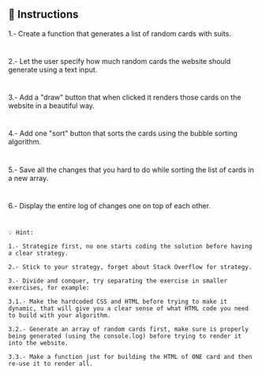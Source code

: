 ## 📝 Instructions  

1.- Create a function that generates a list of random cards with suits.
#
2.- Let the user specify how much random cards the website should generate using a text input.
#
3.- Add a "draw" button that when clicked it renders those cards on the website in a beautiful way.
#
4.- Add one "sort" button that sorts the cards using the bubble sorting algorithm.
#
5.- Save all the changes that you hard to do while sorting the list of cards in a new array.
#
6.- Display the entire log of changes one on top of each other.


#
```
💡 Hint: 

1.- Strategize first, no one starts coding the solution before having a clear strategy.

2.- Stick to your strategy, forget about Stack Overflow for strategy.

3.- Divide and conquer, try separating the exercise in smaller exercises, for example:

3.1.- Make the hardcoded CSS and HTML before trying to make it dynamic, that will give you a clear sense of what HTML code you need to build with your algorithm.

3.2.- Generate an array of random cards first, make sure is properly being generated (using the console.log) before trying to render it into the website.

3.3.- Make a function just for building the HTML of ONE card and then re-use it to render all.